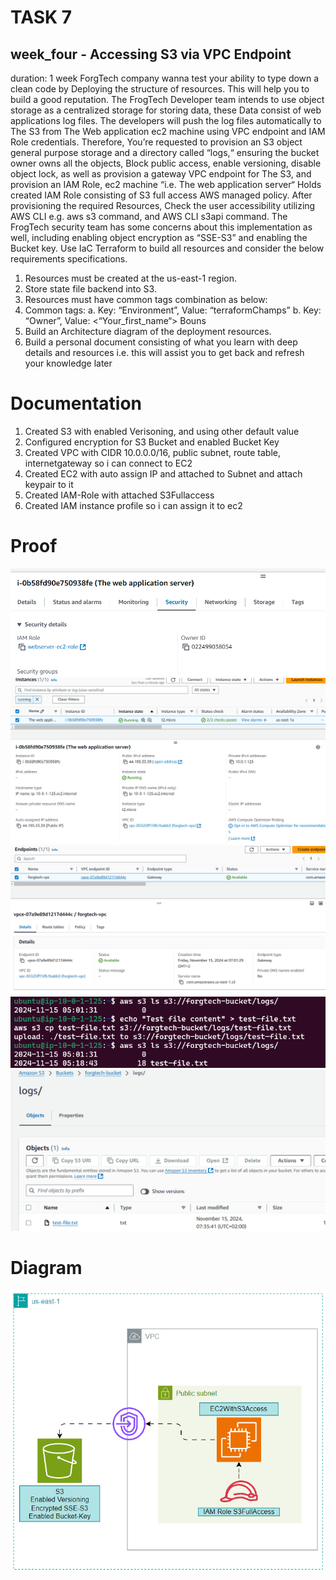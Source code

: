 # TASK 7
## week_four - Accessing S3 via VPC Endpoint
duration: 1 week
ForgTech company wanna test your ability to type down a clean code by Deploying the structure of resources. This will help you to build a
good reputation.
The FrogTech Developer team intends to use object storage as a centralized storage for storing data, these Data consist of web applications
log files. The developers will push the log files automatically to The S3 from The Web application ec2 machine using VPC endpoint and IAM
Role credentials.
Therefore, You’re requested to provision an S3 object general purpose storage and a directory called “logs,“ ensuring the bucket owner
owns all the objects, Block public access, enable versioning, disable object lock, as well as provision a gateway VPC endpoint for The S3,
and provision an IAM Role, ec2 machine “i.e. The web application server“ Holds created IAM Role consisting of S3 full access AWS
managed policy.
After provisioning the required Resources, Check the user accessibility utilizing AWS CLI e.g. aws s3 command, and AWS CLI s3api
command.
The FrogTech security team has some concerns about this implementation as well, including enabling object encryption as “SSE-S3” and
enabling the Bucket key.
Use IaC Terraform to build all resources and consider the below requirements specifications.
1. Resources must be created at the us-east-1 region.
2. Store state file backend into S3.
3. Resources must have common tags combination as below:
4. Common tags:
a. Key: “Environment”, Value: “terraformChamps”
b. Key: “Owner”, Value: <“Your_first_name“>
Bouns
1. Build an Architecture diagram of the deployment resources.
2. Build a personal document consisting of what you learn with deep details and resources i.e. this will assist you to get back and refresh
your knowledge later

# Documentation
1. Created S3 with enabled Verisoning, and using other default value
2. Configured encryption for S3 Bucket and enabled Bucket Key
3. Created VPC with CIDR 10.0.0.0/16, public subnet, route table, internetgateway so i can connect to EC2
4. Created EC2 with auto assign IP and attached to Subnet and attach keypair to it
5. Created IAM-Role with attached S3Fullaccess
6. Created IAM instance profile so i can assign it to ec2

# Proof

![IAM Role Attached](images/image-2.png)
![EC2 Active](images/image-1.png)
![VPC Endpoint](images/image-4.png)
![S3 Access](images/image.png)
![file Uploaded](images/image-3.png)

# Diagram

![Weekfour Diagram](images/Weekfour.gif)
